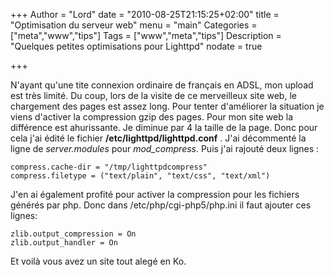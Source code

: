 +++
Author = "Lord"
date = "2010-08-25T21:15:25+02:00"
title = "Optimisation du serveur web"
menu = "main"
Categories = ["meta","www","tips"]
Tags = ["www","meta","tips"]
Description = "Quelques petites optimisations pour Lighttpd"
nodate = true

+++

N'ayant qu'une tite connexion ordinaire de français en ADSL, mon upload est très limité.
Du coup, lors de la visite de ce merveilleux site web, le chargement des pages est assez long.
Pour tenter d'améliorer la situation je viens d'activer la compression gzip des pages.
Pour mon site web la différence est ahurissante.
Je diminue par 4 la taille de la page.
Donc pour cela j'ai édité le fichier **/etc/lighttpd/lighttpd.conf** .
J'ai décommenté la ligne de *server.modules* pour *mod_compress*. Puis j'ai rajouté deux lignes :
```
compress.cache-dir = "/tmp/lighttpdcompress"
compress.filetype = ("text/plain", "text/css", "text/xml")
```
J'en ai également profité pour activer la compression pour les fichiers générés par php.
Donc dans /etc/php/cgi-php5/php.ini il faut ajouter ces lignes:
```
zlib.output_compression = On
zlib.output_handler = On
```
Et voilà vous avez un site tout alegé en Ko.
